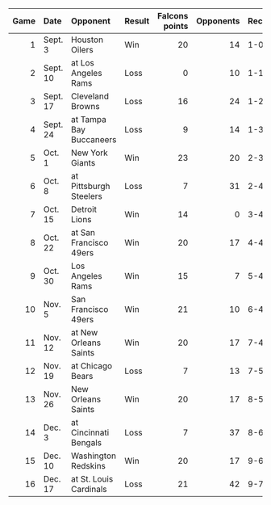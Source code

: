 |   Game | Date     | Opponent                | Result   |   Falcons points |   Opponents | Record   | Attendance   |
|-------:|:---------|:------------------------|:---------|-----------------:|------------:|:---------|:-------------|
|      1 | Sept. 3  | Houston Oilers          | Win      |               20 |          14 | 1-0      | 57,328       |
|      2 | Sept. 10 | at Los Angeles Rams     | Loss     |                0 |          10 | 1-1      | 46,201       |
|      3 | Sept. 17 | Cleveland Browns        | Loss     |               16 |          24 | 1-2      | 56,648       |
|      4 | Sept. 24 | at Tampa Bay Buccaneers | Loss     |                9 |          14 | 1-3      | 58,073       |
|      5 | Oct. 1   | New York Giants         | Win      |               23 |          20 | 2-3      | 47,765       |
|      6 | Oct. 8   | at Pittsburgh Steelers  | Loss     |                7 |          31 | 2-4      | 48,202       |
|      7 | Oct. 15  | Detroit Lions           | Win      |               14 |           0 | 3-4      | 51,172       |
|      8 | Oct. 22  | at San Francisco 49ers  | Win      |               20 |          17 | 4-4      | 44,235       |
|      9 | Oct. 30  | Los Angeles Rams        | Win      |               15 |           7 | 5-4      | 57,250       |
|     10 | Nov. 5   | San Francisco 49ers     | Win      |               21 |          10 | 6-4      | 55,468       |
|     11 | Nov. 12  | at New Orleans Saints   | Win      |               20 |          17 | 7-4      | 70,323       |
|     12 | Nov. 19  | at Chicago Bears        | Loss     |                7 |          13 | 7-5      | 46,022       |
|     13 | Nov. 26  | New Orleans Saints      | Win      |               20 |          17 | 8-5      | 55,121       |
|     14 | Dec. 3   | at Cincinnati Bengals   | Loss     |                7 |          37 | 8-6      | 25,336       |
|     15 | Dec. 10  | Washington Redskins     | Win      |               20 |          17 | 9-6      | 54,176       |
|     16 | Dec. 17  | at St. Louis Cardinals  | Loss     |               21 |          42 | 9-7      | 40,022       |
